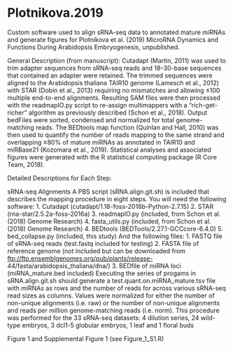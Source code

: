 # Plotnikova.2019
Custom software used to align sRNA-seq data to annotated mature miRNAs and generate figures for Plotnikova et al. (2019) MicroRNA Dynamics and Functions During Arabidopsis Embryogenesis, unpublished.


General Description (from manuscript):
Cutadapt (Martin, 2011) was used to trim adapter sequences from sRNA-seq reads and 18–30-base sequences that contained an adapter were retained. The trimmed sequences were aligned to the Arabidopsis thaliana TAIR10 genome (Lamesch et al., 2012) with STAR (Dobin et al., 2013) requiring no mismatches and allowing ≤100 multiple end-to-end alignments. Resulting SAM files were then processed with the readmapIO.py script to re-assign multimappers with a “rich-get-richer” algorithm as previously described (Schon et al., 2018). Output bedFiles were sorted, condensed and normalized for total genome-matching reads. The BEDtools map function (Quinlan and Hall, 2010) was then used to quantify the number of reads mapping to the same strand and overlapping ≥80% of mature miRNAs as annotated in TAIR10 and miRBase21 (Kozomara et al., 2019). Statistical analyses and associated figures were generated with the R statistical computing package (R Core Team, 2018).


Detailed Descriptions for Each Step:

sRNA-seq Alignments
  A PBS script (sRNA.align.git.sh) is included that describes the mapping procedure in eight steps. You will need the following software:
      1. Cutadapt (cutadapt/1.18-foss-2018b-Python-2.7.15)
      2. STAR (rna-star/2.5.2a-foss-2016a)
      3. readmapIO.py (included, from Schon et al. (2018) Genome Research)
      4. fasta_utils.py (included, from Schon et al. (2018) Genome Research)
      4. BEDtools (BEDTools/2.27.1-GCCcore-6.4.0)
      5. bed_collapse.py (included, this study)
  And the following files: 
      1. FASTQ file of sRNA-seq reads (test.fastq included for testing)
      2. FASTA file of reference genome (not included but can be downloaded from ftp://ftp.ensemblgenomes.org/pub/plants/release-       44/fasta/arabidopsis_thaliana/dna/) 
      3. BEDfile of miRNA loci (miRNA_mature.bed included)
  Executing the series of progams in sRNA.align.git.sh should generate a test.quant.on.miRNA_mature.tsv file with miRNAs as rows and the     number of reads for across various sRNA-seq read sizes as columns. Values were normalized for either the number of non-unique alignments   (i.e. raw) or the number of non-unique alignments and reads per million genome-matching reads (i.e. norm). This procedure was performed   for the 33 sRNA-seq datasets: 4 dilution series, 24 wild-type embryos, 3 dcl1-5 globular embryos, 1 leaf and 1 floral buds      
 
Figure 1 and Supplemental Figure 1 (see Figure_1_S1.R)
  

